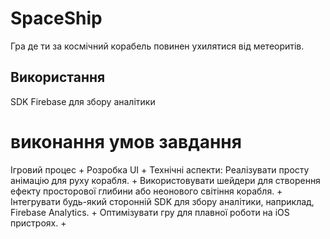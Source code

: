# SpaceShip

Гра де ти за космічний корабель повинен ухилятися від метеоритів.

## Використання 
SDK Firebase для збору аналітики
 
# виконання умов завдання 
Ігровий процес +
Розробка UI +
Технічні аспекти:
Реалізувати просту анімацію для руху корабля. +
Використовувати шейдери для створення ефекту просторової глибини або неонового світіння корабля. +
Інтегрувати будь-який сторонній SDK для збору аналітики, наприклад, Firebase Analytics. +
Оптимізувати гру для плавної роботи на iOS пристроях. +



